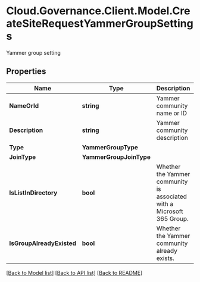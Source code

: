 # Cloud.Governance.Client.Model.CreateSiteRequestYammerGroupSettings
Yammer group setting
## Properties

Name | Type | Description | Notes
------------ | ------------- | ------------- | -------------
**NameOrId** | **string** | Yammer community name or ID | [optional] 
**Description** | **string** | Yammer community description | [optional] 
**Type** | **YammerGroupType** |  | [optional] 
**JoinType** | **YammerGroupJoinType** |  | [optional] 
**IsListInDirectory** | **bool** | Whether the Yammer community is associated with a Microsoft 365 Group. | [optional] [default to false]
**IsGroupAlreadyExisted** | **bool** | Whether the Yammer community already exists. | [optional] [default to false]

[[Back to Model list]](../README.md#documentation-for-models) [[Back to API list]](../README.md#documentation-for-api-endpoints) [[Back to README]](../README.md)

